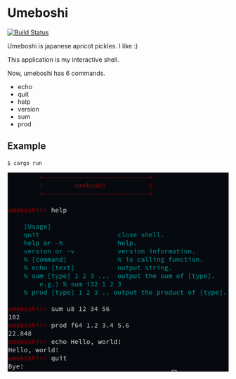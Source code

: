 # Umeboshi

[![Build Status](https://travis-ci.org/masahiko-ofgp/umeboshi.svg?branch=master)](https://travis-ci.org/masahiko-ofgp/umeboshi)

Umeboshi is japanese apricot pickles. I like :)

This application is my interactive shell.

Now, umeboshi has 6 commands.

- echo
- quit
- help
- version
- sum
- prod

## Example

    $ cargo run

<img src="./imgs/screenshot.png" alt="umeboshi screenshot">

